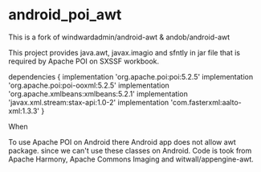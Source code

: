 # android_poi_awt
This is a fork of windwardadmin/android-awt & andob/android-awt

This project provides java.awt, javax.imagio and sfntly in jar file that is required by Apache POI on SXSSF workbook.

dependencies {
  implementation 'org.apache.poi:poi:5.2.5'
  implementation 'org.apache.poi:poi-ooxml:5.2.5'
  implementation 'org.apache.xmlbeans:xmlbeans:5.2.1'
  implementation 'javax.xml.stream:stax-api:1.0-2'
  implementation 'com.fasterxml:aalto-xml:1.3.3'
}

When

To use Apache POI on Android there
Android app does not allow awt package.
since we can't use these classes on Android. 
Code is took from Apache Harmony, Apache Commons Imaging and witwall/appengine-awt.

